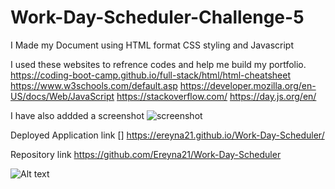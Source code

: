 # Work-Day-Scheduler-Challenge-5

I Made my Document using HTML format CSS styling and Javascript 

I used these websites to refrence codes and help me build my portfolio. https://coding-boot-camp.github.io/full-stack/html/html-cheatsheet https://www.w3schools.com/default.asp https://developer.mozilla.org/en-US/docs/Web/JavaScript https://stackoverflow.com/ https://day.js.org/en/


I have also addded a screenshot ![screenshot](<Assets/Screenshot 2024-01-08 at 10.55.08 PM.png>)

Deployed Application link [] https://ereyna21.github.io/Work-Day-Scheduler/

Repository link https://github.com/Ereyna21/Work-Day-Scheduler

![Alt text](<Assets/Screenshot 2024-01-08 at 10.55.08 PM.png>)
